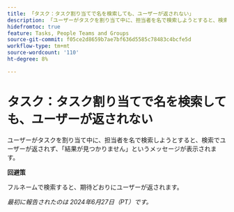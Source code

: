 ```yaml
---
title: 「タスク：タスク割り当てで名を検索しても、ユーザーが返されない」
description: 「ユーザーがタスクを割り当て中に、担当者を名で検索しようとすると、検索でユーザーが返されず、結果が見つかりませんでしたというメッセージが表示されます。 回避策はあります。」
hidefromtoc: true
feature: Tasks, People Teams and Groups
source-git-commit: f05ce2d8659b7ae7bf636d5585c78483c4bcfe5d
workflow-type: tm+mt
source-wordcount: '110'
ht-degree: 8%

---
```



# タスク：タスク割り当てで名を検索しても、ユーザーが返されない

ユーザーがタスクを割り当て中に、担当者を名で検索しようとすると、検索でユーザーが返されず、「結果が見つかりません」というメッセージが表示されます。

**回避策**

フルネームで検索すると、期待どおりにユーザーが返されます。

_最初に報告されたのは 2024年6月27日（PT）です。_
